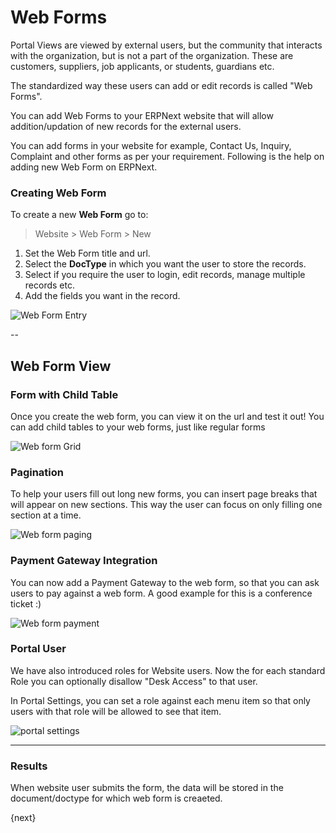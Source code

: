 # Web Forms

Portal Views are viewed by external users, but the community that interacts with the organization, but is not a part of the organization. These are customers, suppliers, job applicants, or students, guardians etc. 

The standardized way these users can add or edit records is called "Web Forms".

You can add Web Forms to your ERPNext website that will allow addition/updation of new records for the external users.

You can add forms in your website for example, Contact Us, Inquiry, Complaint and other forms as per your requirement. Following is the help on adding new Web Form on ERPNext.

### Creating Web Form

To create a new **Web Form** go to:

> Website > Web Form > New

1. Set the Web Form title and url.
1. Select the **DocType** in which you want the user to store the records.
1. Select if you require the user to login, edit records, manage multiple records etc.
1. Add the fields you want in the record.

<img class="screenshot" alt="Web Form Entry" src="{{docs_base_url}}/assets/img/website/webform-1.png">

--

## Web Form View

### Form with Child Table

Once you create the web form, you can view it on the url and test it out! You can add child tables to your web forms, just like regular forms 

<img class="screenshot" alt="Web form Grid" src="{{docs_base_url}}/assets/img/website/grid-in-webform.png">

### Pagination

To help your users fill out long new forms, you can insert page breaks that will appear on new sections. This way the user can focus on only filling one section at a time. 

<img class="screenshot" alt="Web form paging" src="{{docs_base_url}}/assets/img/website/paging-in-webform.png">

### Payment Gateway Integration

You can now add a Payment Gateway to the web form, so that you can ask users to pay against a web form. A good example for this is a conference ticket :) 

<img class="screenshot" alt="Web form payment" src="{{docs_base_url}}/assets/img/website/payment-in-webform.png">

### Portal User

We have also introduced roles for Website users. Now the for each standard Role you can optionally disallow "Desk Access" to that user. 

In Portal Settings, you can set a role against each menu item so that only users with that role will be allowed to see that item. 

<img class="screenshot" alt="portal settings" src="{{docs_base_url}}/assets/img/website/portal-settings.png">

---

### Results

When website user submits the form, the data will be stored in the document/doctype for which web form is creaeted.

{next}
